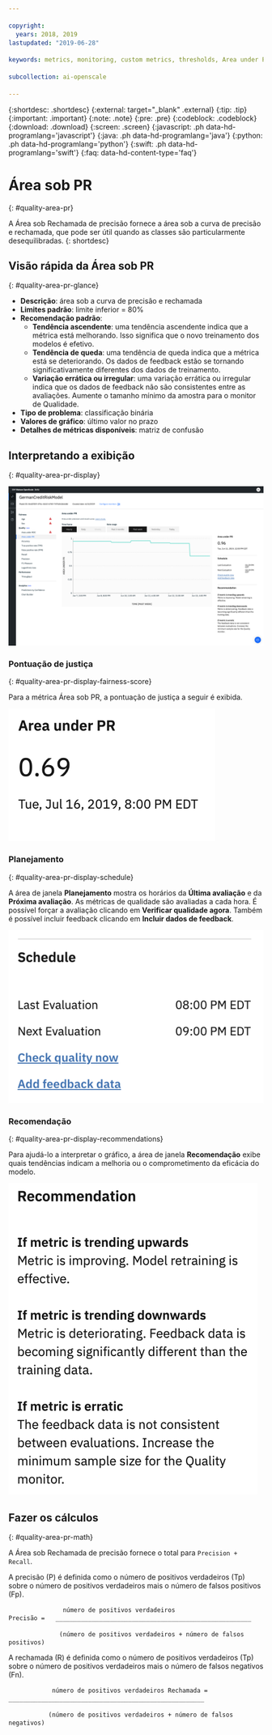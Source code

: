 ```yaml
---

copyright:
  years: 2018, 2019
lastupdated: "2019-06-28"

keywords: metrics, monitoring, custom metrics, thresholds, Area under PR

subcollection: ai-openscale

---
```


{:shortdesc: .shortdesc}
{:external: target="_blank" .external}
{:tip: .tip}
{:important: .important}
{:note: .note}
{:pre: .pre}
{:codeblock: .codeblock}
{:download: .download}
{:screen: .screen}
{:javascript: .ph data-hd-programlang='javascript'}
{:java: .ph data-hd-programlang='java'}
{:python: .ph data-hd-programlang='python'}
{:swift: .ph data-hd-programlang='swift'}
{:faq: data-hd-content-type='faq'}

# Área sob PR
{: #quality-area-pr}

A Área sob Rechamada de precisão fornece a área sob a curva de precisão e rechamada, que pode ser útil quando as classes são particularmente desequilibradas.
{: shortdesc}

## Visão rápida da Área sob PR
{: #quality-area-pr-glance}

- **Descrição**: área sob a curva de precisão e rechamada
- **Limites padrão**: limite inferior = 80%
- **Recomendação padrão**:
   - **Tendência ascendente**: uma tendência ascendente indica que a métrica está melhorando. Isso significa que o novo treinamento dos modelos é efetivo.
   - **Tendência de queda**: uma tendência de queda indica que a métrica
está se deteriorando. Os dados de feedback estão se tornando significativamente diferentes dos dados de treinamento.
   - **Variação errática ou irregular**: uma variação errática ou irregular
indica que os dados de feedback não são consistentes entre as avaliações. Aumente o tamanho mínimo da
amostra para o monitor de Qualidade.
- **Tipo de problema**: classificação binária
- **Valores de gráfico**: último valor no prazo
- **Detalhes de métricas disponíveis**: matriz de confusão

## Interpretando a exibição
{: #quality-area-pr-display}

![A Área sob PR é mostrada com tendência de métrica descendente](images/quality-area-under-pr.png)

### Pontuação de justiça
{: #quality-area-pr-display-fairness-score}

Para a métrica Área sob PR, a pontuação de justiça a seguir é exibida. 

![a porcentagem de pontuação da Área sob PR é exibida.](images/wos-quality-area-pr-score.png)

### Planejamento
{: #quality-area-pr-display-schedule}

A área de janela **Planejamento** mostra os horários da **Última avaliação** e da **Próxima avaliação**. As métricas de qualidade são avaliadas a cada hora. É possível forçar a avaliação clicando em **Verificar qualidade agora**. Também é possível incluir feedback clicando em **Incluir dados de feedback**.

![a área de janela Planejamento é exibida, que mostra os horários da última e da próxima avaliação](images/wos-quality-schedule.png)


### Recomendação
{: #quality-area-pr-display-recommendations}

Para ajudá-lo a interpretar o gráfico, a área de janela **Recomendação** exibe quais tendências indicam a melhoria ou o comprometimento da eficácia do modelo.

![a área de janela Recomendação é exibida.](images/wos-quality-positive-recommendation.png)




## Fazer os cálculos
{: #quality-area-pr-math}

A Área sob Rechamada de precisão fornece o total para `Precision + Recall`.

A precisão (P) é definida como o número de positivos verdadeiros (Tp) sobre o número de positivos verdadeiros mais o número de falsos positivos (Fp).

```
               número de positivos verdadeiros
Precisão =   ______________________________________________________

              (número de positivos verdadeiros + número de falsos positivos)
```

A rechamada (R) é definida como o número de positivos verdadeiros (Tp) sobre o número de positivos verdadeiros mais o número de falsos negativos (Fn).

```
            número de positivos verdadeiros Rechamada = ______________________________________________________

           (número de positivos verdadeiros + número de falsos negativos)
```
